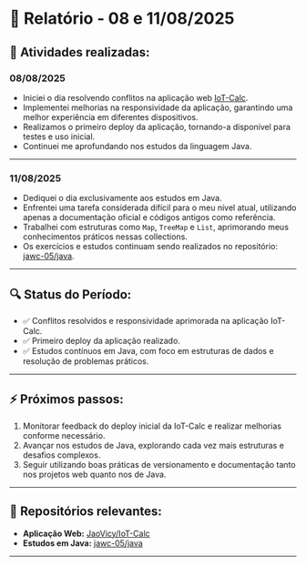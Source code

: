 # 📅 Relatório - 08 e 11/08/2025

## 📌 Atividades realizadas:

### **08/08/2025**
- Iniciei o dia resolvendo conflitos na aplicação web [IoT-Calc](https://github.com/JaoVicy/IoT-Calc).
- Implementei melhorias na responsividade da aplicação, garantindo uma melhor experiência em diferentes dispositivos.
- Realizamos o primeiro deploy da aplicação, tornando-a disponível para testes e uso inicial.
- Continuei me aprofundando nos estudos da linguagem Java.

---

### **11/08/2025**
- Dediquei o dia exclusivamente aos estudos em Java.
- Enfrentei uma tarefa considerada difícil para o meu nível atual, utilizando apenas a documentação oficial e códigos antigos como referência.
- Trabalhei com estruturas como `Map`, `TreeMap` e `List`, aprimorando meus conhecimentos práticos nessas collections.
- Os exercícios e estudos continuam sendo realizados no repositório: [jawc-05/java](https://github.com/jawc-05/java).

---

## 🔍 Status do Período:

- ✅ Conflitos resolvidos e responsividade aprimorada na aplicação IoT-Calc.
- ✅ Primeiro deploy da aplicação realizado.
- ✅ Estudos contínuos em Java, com foco em estruturas de dados e resolução de problemas práticos.

---

## ⚡ Próximos passos:

1. Monitorar feedback do deploy inicial da IoT-Calc e realizar melhorias conforme necessário.
2. Avançar nos estudos de Java, explorando cada vez mais estruturas e desafios complexos.
3. Seguir utilizando boas práticas de versionamento e documentação tanto nos projetos web quanto nos de Java.

---

## 🔗 Repositórios relevantes:

- **Aplicação Web:** [JaoVicy/IoT-Calc](https://github.com/JaoVicy/IoT-Calc)
- **Estudos em Java:** [jawc-05/java](https://github.com/jawc-05/java)

---